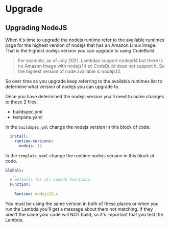 # Upgrade

## Upgrading NodeJS

When it's time to upgrade the nodejs runtime refer to the [available runtimes](https://docs.aws.amazon.com/codebuild/latest/userguide/available-runtimes.html) page for the highest version of nodejs that has an Amazon Linux image.  That is the highest nodejs version you can upgrade to using CodeBuild.

> For example, as of July 2021, Lambdas support nodejs14 but there is no Amazon Image with nodejs14 so CodeBuild does not support it.  So the highest version of node available is nodejs12.

So over time as you upgrade keep referring to the available runtimes list to determine what version of nodejs you can upgrade to.

Once you have determined the nodejs version you'll need to make changes to these 2 files:
- buildspec.yml
- template.yaml

In the `buildspec.yml` change the nodejs version in this block of code:
```yaml
  install:
    runtime-versions:
      nodejs: 12
```

In the `template.yaml` change the runtime nodejs version in this block of code.
```yaml
Globals:
  ...
  # Defaults for all Lambda functions.
  Function:
    ...
    Runtime: nodejs12.x
```

You must be using the same version in both of these places or when you run the Lambda you'll get a message about them not matching.  If they aren't the same your code will NOT build, so it's important that you test the Lambda.
